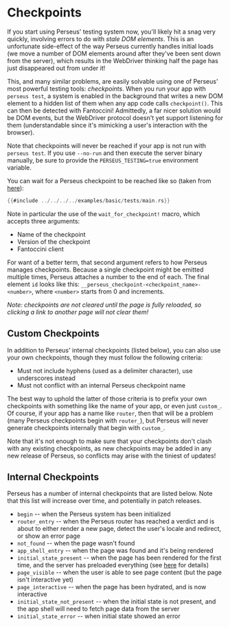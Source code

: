 # Checkpoints

If you start using Perseus' testing system now, you'll likely hit a snag very quickly, involving errors to do with _stale DOM elements_. This is an unfortunate side-effect of the way Perseus currently handles initial loads (we move a number of DOM elements around after they've been sent down from the server), which results in the WebDriver thinking half the page has just disappeared out from under it!

This, and many similar problems, are easily solvable using one of Perseus' most powerful testing tools: _checkpoints_. When you run your app with `perseus test`, a system is enabled in the background that writes a new DOM element to a hidden list of them when any app code calls `checkpoint()`. This can then be detected with Fantoccini! Admittedly, a far nicer solution would be DOM events, but the WebDriver protocol doesn't yet support listening for them (understandable since it's mimicking a user's interaction with the browser).

Note that checkpoints will never be reached if your app is not run with `perseus test`. If you use `--no-run` and then execute the server binary manually, be sure to provide the `PERSEUS_TESTING=true` environment variable.

You can wait for a Perseus checkpoint to be reached like so (taken from [here](https://github.com/arctic-hen7/perseus/blob/main/examples/basic/tests/main.rs)):

```rust
{{#include ../../../../examples/basic/tests/main.rs}}
```

Note in particular the use of the `wait_for_checkpoint!` macro, which accepts three arguments:

-   Name of the checkpoint
-   Version of the checkpoint
-   Fantoccini client

For want of a better term, that second argument refers to how Perseus manages checkpoints. Because a single checkpoint might be emitted multiple times, Perseus attaches a number to the end of each. The final element `id` looks like this: `__perseus_checkpoint-<checkpoint_name>-<number>`, where `<number>` starts from 0 and increments.

_Note: checkpoints are not cleared until the page is fully reloaded, so clicking a link to another page will not clear them!_

## Custom Checkpoints

In addition to Perseus' internal checkpoints (listed below), you can also use your own checkpoints, though they must follow the following criteria:

-   Must not include hyphens (used as a delimiter character), use underscores instead
-   Must not conflict with an internal Perseus checkpoint name

The best way to uphold the latter of those criteria is to prefix your own checkpoints with something like the name of your app, or even just `custom_`. Of course, if your app has a name like `router`, then that will be a problem (many Perseus checkpoints begin with `router_`), but Perseus will never generate checkpoints internally that begin with `custom_`.

Note that it's not enough to make sure that your checkpoints don't clash with any existing checkpoints, as new checkpoints may be added in any new release of Perseus, so conflicts may arise with the tiniest of updates!

## Internal Checkpoints

Perseus has a number of internal checkpoints that are listed below. Note that this list will increase over time, and potentially in patch releases.

-   `begin` -- when the Perseus system has been initialized
-   `router_entry` -- when the Perseus router has reached a verdict and is about to either render a new page, detect the user's locale and redirect, or show an error page
-   `not_found` -- when the page wasn't found
-   `app_shell_entry` -- when the page was found and it's being rendered
-   `initial_state_present` -- when the page has been rendered for the first time, and the server has preloaded everything (see [here](../advanced/initial-loads) for details)
-   `page_visible` -- when the user is able to see page content (but the page isn't interactive yet)
-   `page_interactive` -- when the page has been hydrated, and is now interactive
-   `initial_state_not_present` -- when the initial state is not present, and the app shell will need to fetch page data from the server
-   `initial_state_error` -- when initial state showed an error
